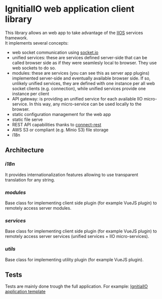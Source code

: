 # IgnitialIO web application client library

This library allows an web app to take advantage of the
[IIOS](https://github.com/ignitialio/iio-services) services framework.  
It implements several concepts:
- web socket communication using [socket.io](https://www.npmjs.com/package/socket.io)
- unified services: these are services defined server-side that can be called
browser side as if they were seamlesly local to browser. They use web sockets to
do so.
- modules: these are services (you can see this as server app plugins) implemented
server-side and eventually available browser side. If so, unlikely unified
services, they are defined with one instance per all web socket clients (e.g.
connection), while unified services provide one instance per client
- API gateway: is providing an unified service for each available IIO
micro-service. In this way, any micro-service can be used locally to the browser.
- static configuration management for the web app
- static file serve
- REST API capabilities thanks to [connect-rest](https://www.npmjs.com/package/connect-rest)
- AWS S3 or compliant (e.g. Minio S3) file storage
- i18n

## Architecture

### _i18n_  

It provides internationalization features allowing to use transparent translation
for any string.

### _modules_

Base class for implementing client side plugin (for example VueJS plugin) to
remotely access server modules.

### _services_

Base class for implementing client side plugin (for example VueJS plugin) to
remotely access server services (unified services + IIO micro-services).

### _utils_

Base class for implementing utility plugin (for example VueJS plugin).

## Tests  

Tests are mainly done trough the full application. For example:
[IgnitialIO application template](https://github.com/ignitialio/iio-app-template)
